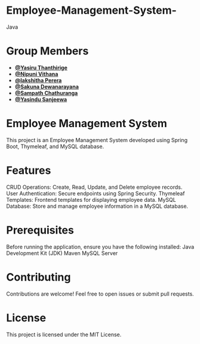 # Employee-Management-System-
Java 

# Group Members 
- **[@Yasiru Thanthirige](https://github.com/yasiruat)**
- **[@Nipuni Vithana](https://github.com/NipuniVithana)**
- **[@lakshitha Perera](https://github.com/lakperera)**
- **[@Sakuna Dewanarayana](https://github.com/sakunadew99)**
- **[@Sampath Chathuranga](https://github.com/sampy99)**
- **[@Yasindu Sanjeewa](https://github.com/YSanj98)**

# Employee Management System
This project is an Employee Management System developed using Spring Boot, Thymeleaf, and MySQL database.

# Features
CRUD Operations: Create, Read, Update, and Delete employee records.
User Authentication: Secure endpoints using Spring Security.
Thymeleaf Templates: Frontend templates for displaying employee data.
MySQL Database: Store and manage employee information in a MySQL database.

# Prerequisites
Before running the application, ensure you have the following installed:
Java Development Kit (JDK)
Maven
MySQL Server

# Contributing
Contributions are welcome! Feel free to open issues or submit pull requests.

# License
This project is licensed under the MIT License.
